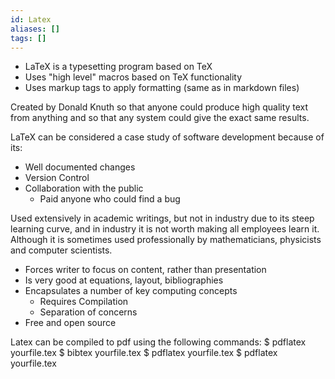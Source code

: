 ```yaml
---
id: Latex
aliases: []
tags: []
---
```


- LaTeX is a typesetting program based on TeX
- Uses "high level" macros based on TeX functionality
- Uses markup tags to apply formatting (same as in markdown files)

Created by Donald Knuth so that anyone could produce high quality text from anything and so that any system could give the exact same results.

LaTeX can be considered a case study of software development because of its:
- Well documented changes
- Version Control
- Collaboration with the public
    - Paid anyone who could find a bug

Used extensively in academic writings, but not in industry due to its steep learning curve, and in
industry it is not worth making all employees learn it. Although it is sometimes used professionally 
by mathematicians, physicists and computer scientists.

- Forces writer to focus on content, rather than presentation
- Is very good at equations, layout, bibliographies
- Encapsulates a number of key computing concepts
    - Requires Compilation
    - Separation of concerns
- Free and open source


Latex can be compiled to pdf using the following commands:
$ pdflatex yourfile.tex
$ bibtex yourfile.tex
$ pdflatex yourfile.tex
$ pdflatex yourfile.tex
